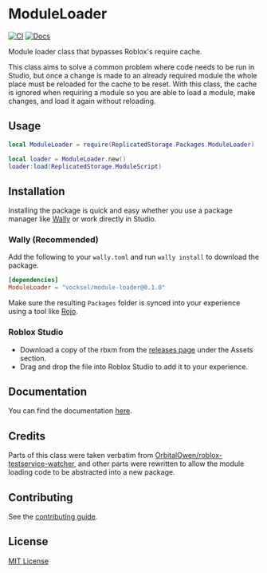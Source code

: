 # ModuleLoader

[![CI](https://github.com/vocksel/module-loader/actions/workflows/ci.yml/badge.svg)](https://github.com/vocksel/module-loader/actions/workflows/ci.yml)
[![Docs](https://img.shields.io/badge/docs-website-brightgreen)](https://vocksel.github.io/module-loader)

Module loader class that bypasses Roblox's require cache.

This class aims to solve a common problem where code needs to be run in Studio, but once a change is made to an already required module the whole place must be reloaded for the cache to be reset. With this class, the cache is ignored when requiring a module so you are able to load a module, make changes, and load it again without reloading.

## Usage

```lua
local ModuleLoader = require(ReplicatedStorage.Packages.ModuleLoader)

local loader = ModuleLoader.new()
loader:load(ReplicatedStorage.ModuleScript)
```

## Installation

Installing the package is quick and easy whether you use a package manager like [Wally](https://github.com/UpliftGames/wally) or work directly in Studio.

### Wally (Recommended)

Add the following to your `wally.toml` and run `wally install` to download the package.

```toml
[dependencies]
ModuleLoader = "vocksel/module-loader@0.1.0"
```

Make sure the resulting `Packages` folder is synced into your experience using a tool like [Rojo](https://github.com/rojo-rbx/rojo/).

### Roblox Studio

* Download a copy of the rbxm from the [releases page](https://github.com/vocksel/module-loader/releases/latest) under the Assets section.
* Drag and drop the file into Roblox Studio to add it to your experience.
## Documentation

You can find the documentation [here](https://vocksel.github.io/module-loader).

## Credits

Parts of this class were taken verbatim from [OrbitalOwen/roblox-testservice-watcher](https://github.com/OrbitalOwen/roblox-testservice-watcher), and other parts were rewritten to allow the module loading code to be abstracted into a new package.

## Contributing

See the [contributing guide](https://vocksel.github.io/module-loader/docs/contributing).

## License

[MIT License](LICENSE)